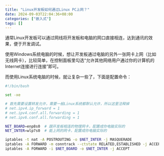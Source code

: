 ```yaml
---
title: "Linux开发板如何通过Linux PC上网？"
date: 2024-09-03T22:04:36+08:00
categories: ["嵌入式"]
tags: []
---
```


通常Linux开发板可以通过网线将开发板和电脑的网口直接相连，达到通讯的效果，便于开发调试。

使用Windows系统电脑的时候，想让开发板通过电脑的另外一张网卡上网（比如无线网卡），比较简单，在控制面板里勾选“允许其他网络用户通过你的计算机的Internet连接进行连接”即可。

而使用Linux系统电脑的时候，就让复杂一些了，下面是配置命令：

```bash
#!/bin/bash

set -xe

# 首先需要设置转发允许，需要一般Linux系统都默认允许，所以这里注释掉
# net.ipv4.ip_forward = 1
# net.ipv4.conf.all.forwarding = 1
# net.ipv6.conf.all.forwarding = 1

NET_BOARD=enp8s0  # 跟开发板相连的物理网卡，配置成你电脑实际的
NET_INTER=wlp7s0  # 能上网的网卡，配置成你电脑实际的

iptables -t nat -A POSTROUTING -o $NET_INTER -j MASQUERADE
iptables -A FORWARD -m conntrack --ctstate RELATED,ESTABLISHED -j ACCEPT
iptables -A FORWARD -i $NET_BOARD -o $NET_INTER -j ACCEPT
```
